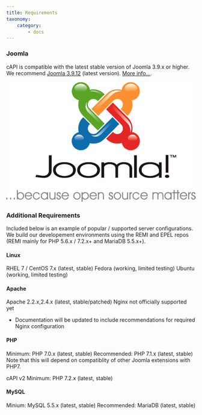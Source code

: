 ```yaml
---
title: Requirements
taxonomy:
    category:
        - docs
---
```


### Joomla

cAPI is compatible with the latest stable version of Joomla 3.9.x or higher. We recommend [Joomla 3.9.12](https://www.joomla.org/announcements/release-news/5776-joomla-3-9-12.html) (latest version). [More info...](https://www.joomla.org/3/).

![](Joomla-Logo-Vert-Color-Slogan1.png)

### Additional Requirements

Included below is an example of popular / supported server configurations. We build our developement environments using the REMI and EPEL repos (REMI mainly for PHP 5.6.x / 7.2.x+ and MariaDB 5.5.x+). 


#### Linux

RHEL 7 / CentOS 7.x (latest, stable)
Fedora (working, limited testing)
Ubuntu (working, limited testing)

#### Apache

Apache 2.2.x,2.4.x (latest, stable/patched)
Nginx not officially supported yet
* Documentation will be updated to include recommendations for required Nginx configuration

#### PHP

Minimum: PHP 7.0.x (latest, stable)
Recommended: PHP 7.1.x (latest, stable) Note that this will depend on compatiblity of other Joomla extensions with PHP7.

cAPI v2
Minimum: PHP 7.2.x (latest, stable)

#### MySQL

Minium: MySQL 5.5.x (latest, stable)
Recommended: MariaDB (latest, stable)


